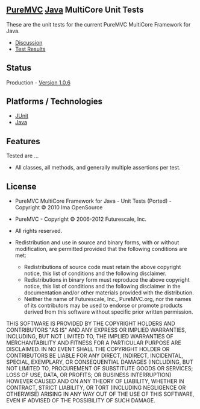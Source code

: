 ## [PureMVC](http://puremvc.github.com/) [Java](https://github.com/PureMVC/puremvc-java-multicore-framework/wiki) MultiCore Unit Tests
These are the unit tests for the current PureMVC MultiCore Framework for Java.

* [Discussion](http://forums.puremvc.org/index.php?topic=743.0)
* [Test Results](http://puremvc.org/pages/docs/Java/standard-unit-test-reports/)

## Status
Production - [Version 1.0.6](https://github.com/PureMVC/puremvc-java-multicore-unittests/blob/master/VERSION)

## Platforms / Technologies
* [JUnit](https://github.com/KentBeck/junit)
* [Java](http://en.wikipedia.org/wiki/Java_\(programming_language\))

## Features 
Tested are ...
* All classes, all methods, and generally multiple assertions per test. 

## License
* PureMVC MultiCore Framework for Java - Unit Tests (Ported) - Copyright © 2010 Ima OpenSource
* PureMVC - Copyright © 2006-2012 Futurescale, Inc.
* All rights reserved.

* Redistribution and use in source and binary forms, with or without modification, are permitted provided that the following conditions are met:

  * Redistributions of source code must retain the above copyright notice, this list of conditions and the following disclaimer.
  * Redistributions in binary form must reproduce the above copyright notice, this list of conditions and the following disclaimer in the documentation and/or other materials provided with the distribution.
  * Neither the name of Futurescale, Inc., PureMVC.org, nor the names of its contributors may be used to endorse or promote products derived from this software without specific prior written permission.

THIS SOFTWARE IS PROVIDED BY THE COPYRIGHT HOLDERS AND CONTRIBUTORS "AS IS" AND ANY EXPRESS OR IMPLIED WARRANTIES, INCLUDING, BUT NOT LIMITED TO, THE IMPLIED WARRANTIES OF MERCHANTABILITY AND FITNESS FOR A PARTICULAR PURPOSE ARE DISCLAIMED. IN NO EVENT SHALL THE COPYRIGHT HOLDER OR CONTRIBUTORS BE LIABLE FOR ANY DIRECT, INDIRECT, INCIDENTAL, SPECIAL, EXEMPLARY, OR CONSEQUENTIAL DAMAGES (INCLUDING, BUT NOT LIMITED TO, PROCUREMENT OF SUBSTITUTE GOODS OR SERVICES; LOSS OF USE, DATA, OR PROFITS; OR BUSINESS INTERRUPTION) HOWEVER CAUSED AND ON ANY THEORY OF LIABILITY, WHETHER IN CONTRACT, STRICT LIABILITY, OR TORT (INCLUDING NEGLIGENCE OR OTHERWISE) ARISING IN ANY WAY OUT OF THE USE OF THIS SOFTWARE, EVEN IF ADVISED OF THE POSSIBILITY OF SUCH DAMAGE.
